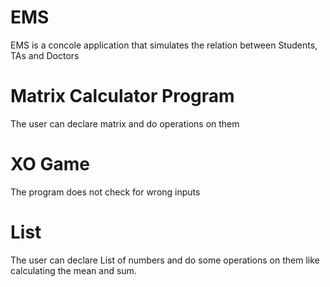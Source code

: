 # EMS
EMS is a concole application that simulates the relation between Students, TAs and Doctors

# Matrix Calculator Program
The user can declare matrix and do operations on them

# XO Game
The program does not check for wrong inputs  

# List
The user can declare List of numbers and do some operations on them like calculating the mean and sum.
